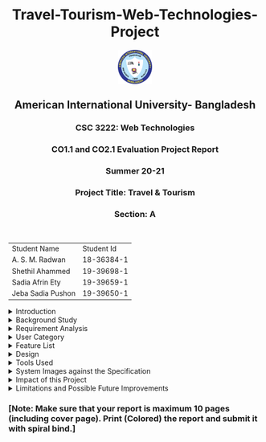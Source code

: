 <h1  align="center">Travel-Tourism-Web-Technologies-Project</h1>
 <section>
<center>
<table align="center" >
                  <p  align="center"><img src="https://github.com/radwanromy/Three.js-WebGL-3D-website-project-By-A_S_M_Radwan/blob/master/aiub.png" class="w3-round"  align="center"></p>
                                                <h2  align="center">American International University- Bangladesh</h2>

<h3 align="center">CSC 3222: Web Technologies</h3>

<h3 align="center">CO1.1 and CO2.1 Evaluation
Project Report</h3>
<h3 align="center">Summer 20-21</h3>
<h3 align="center">Project Title: Travel & Tourism</h3>
<h3 align="center">Section: A</h3>
<br>

<tr><td>
Student Name
</td>
<td>
 Student Id
</td></tr>
<tr><td>
A. S. M. Radwan
</td>
<td>
18-36384-1
</td></tr>
<tr><td>
Shethil Ahammed	
</td>
<td>
  19-39698-1
</td></tr>
<tr><td>
Sadia Afrin Ety  
</td>
<td>
19-39659-1
</td></tr>
<tr><td>
Jeba Sadia Pushon   
</td>
<td>
	19-39650-1
</td></tr>
</table>
</center>
</section>

<details>
<summary>
 Introduction
</summary>
 Modern life has become hectic, surrounded by so many 
responsibilities. Fulfilling those responsibilities life becomes 
monotonous. To restore energy and get sometime out of this 
gloomy, busy life people want to get lost in the serenity of 
mother-nature. Hence, they like to travel. But when it comes to 
travelling, there comes so many things to be considered –
which place to go, is it safe, how much time will it take to go, 
what are the available transport systems, are there any hotels 
to stay, how much do they cost, which are the tourist spots, etc. 
People want to go for travelling to be relieved from stress, but 
they become more stressed when planning for a tour. So, the 
main objective of our system is to give all the necessary 
information about the places and make necessary 
arrangements such as, transportations, hotel booking, rent-vehicles facilities to go around the places. Our goal is to ensure that 
the user doesn’t have to go through any hassle and enjoy their 
trip fully.
</details>
<details>
<summary>
Background Study
</summary>

This is a system to ease the planning of 
tour for a user. If a user is not already a member he needs to 
sign up, otherwise he signs in with his email and password. The 
system checks user’s email and password. If the email and 
password is correct then the user goes to the homepage of the 
system, otherwise the system prompt an error message saying, 
“Incorrect Password!” If a user forgets his password, he can
recover his password by clicking on “Forgot Password” section. 
An email with password recovery is sent to user’s email address 
by the system in order to retrieve the password. In the 
homepage, a user can search for a place by division or by 
popularity or by name. System provides the details of the place 
that user searched, with descriptions, photos and reviews by 
other users who already visited it. A user can mark the place as 
interested by tapping a star sign by the place name. This will 
help the user to get notified with new reviews or photos about 
the place. If a user want make a booking for a place of his 
choice, he can tap on the booking option and a new page for 
booking will pop up. In the booking page, a user can choose the 
time when he wants to visit the place, how many days will he 
stay there etc. A user needs to select a transport system which 
can a bus or a train or a private car or by air. Then he needs to 
select his preferable options to book a hotel either only rooms 
or rooms and foods. After fulfilling all the details a receipt 
showing costs will pop up. User can make the payment by 
online banking. 
</details>
<details>
<summary>
Requirement Analysis
</summary>
</details>

<details>
<summary>
User Category
</summary>



There are n-types of Users here. They are:

•	Customer\User Account,<br>
•	Travel Agency Admin, <br>
•	Hotel System Admin, and <br>
•	Vehicles Rental Service Provider.<br>
</details>

<details>
<summary>
Feature List
</summary>

<details>
<summary>
Customer\User Account
</summary>
	
In this project the “Customer\User Account” has the following features:
1)	Can sign up as a customer.
2)	Can login as a customer.
3)	Can see all of our facilities.
4)	Can buy tickets for travel.
5)	Can search places.
6)	Can contact with us using contact form.
7)	Can update their profile.
8)	Can show history.
9)	Can register for hotels according to level.
10)	Can register for hotel rooms based on duration.
11)	Can register for hotel room with many facilities or without. 
12)	Can rent vehicles. 
13)	Can see people’s ratings on specific places.
14)	Can rate their journey.
15)	Can log out from the system.

</details>

<details>
<summary>
Travel Agency Admin
</summary>

In this project the “Travel Agency Admin” has the following features:
1)	Can login as an admin.
2)	Can add new trip information along with the route.
3)	Can add travel period facilities.
4)	Can add seat details.
5)	Can perform customer registration to buy tickets.
6)	Can book seats for customers.
7)	Can check all customer details and their history.
8)	Can add employee to their system.
9)	Can see employee details.
10)	Can delete employee.
11)	Can set reservation.
12)	Can add trip seat info with customer details.
13)	Can remove customer information 
14)	Can see whole history of their customer with agency.
15)	Can log out of from the system.
</details>

<details>
<summary>
Hotel System Admin
</summary>
In this project the “Hotel System Admin” has the following features:
1)	Can login as an admin.
2)	Can add new hotels information.
3)	Can add hotels according to level.
4)	Can add rooms based on duration.
5)	Can add room with many facilities or without. 
6)	Can set hotels in system according to place and levels.
7)	Can perform customer registration.
8)	Can check in customers to their hotel.
9)	Can check out customers from their hotel.
10)	Can check all customer details (In hotel customers and checkout customers).
11)	Can add employee to their system.
12)	Can see employee details.
13)	Can delete employee.
14)	Can see whole history of their customer in hotels.
15)	Can log out from the system.
</details>

<details>
<summary>
Vehicles Rental Service Provider
</summary>
In this project the “Vehicles Rental Service Provider” has the following features:
1)	Can login as an admin.
2)	Can add new vehicles information.
3)	Can add seat information according to vehicles.
4)	Can add vehicles facilities information.
5)	Can perform customer registration to rent vehicles.
6)	Can book vehicles for customers.
7)	Can check all customer details and their history.
8)	Can add employee to their system.
9)	Can see employee details.
10)	Can delete employee.
11)	Can set reservation for rent.
12)	Can add vehicles rent info with customer details.
13)	Can remove customer information 
14)	Can see whole history of their customer with agency.
15)	Can log out of from the system.
</details>
</details>

<details>
<summary>
Design
</summary>

Draw an entity diagram of your project here. 
</details>






<details>
<summary>
Tools Used
</summary>




To develop this project, we have used the following:

•	Microsoft Word
•	Smart Draw
•	Snipping Tool
•	.
•	.
•	
</details>

<details>
<summary>
System Images against the Specification
</summary>


Give a screen shot of some GUIs (Midterm project) and write a very small description (Maximum 40 words) for each of the GUIs.
</details>
<details>
<summary>
Impact of this Project
</summary>

Describe the increasing importance of your project on modern society and environment.
How will people be benefitted from your project? 
(Maximum 80 words)
</details>
<details>
<summary>
Limitations and Possible Future Improvements
</summary>


(Maximum 80 words)



</details>

<h3>[Note: Make sure that your report is maximum 10 pages (including cover page). Print (Colored) the report and submit it with spiral bind.]</h3>


					


